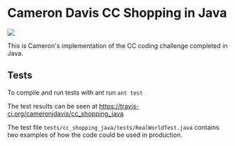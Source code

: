 # Cameron Davis CC Shopping in Java

<a href="https://travis-ci.org/cameronjdavis/cc_shopping_java">
	<img src="https://travis-ci.org/cameronjdavis/cc_shopping_java.svg?branch=master">
</a>

This is Cameron's implementation of the CC coding challenge completed in Java.

## Tests

To compile and run tests with ant run `ant test`

The test results can be seen at https://travis-ci.org/cameronjdavis/cc_shopping_java

The test file `tests/cc_shopping_java/tests/RealWorldTest.java` contains two examples of how the code could be used in production.
